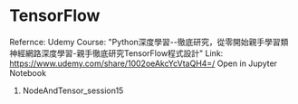 # TensorFlow
Refernce: Udemy Course: "Python深度學習--徹底研究，從零開始親手學習類神經網路深度學習-親手徹底研究TensorFlow程式設計"
Link: https://www.udemy.com/share/1002oeAkcYcVtaQH4=/
Open in Jupyter Notebook

1. NodeAndTensor_session15
